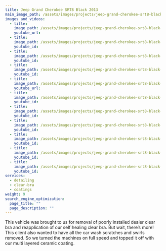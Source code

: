 ```yaml
---
title: Jeep Grand Cherokee SRT8 Black 2013
main_image_path: /assets/images/projects/jeep-grand-cherokee-srt8-black-2013/20150101_162517.jpg
images_and_videos:
  - title:
    image_path: /assets/images/projects/jeep-grand-cherokee-srt8-black-2013/20150101_162529.jpg
    youtube_url:
  - title:
    image_path: /assets/images/projects/jeep-grand-cherokee-srt8-black-2013/20150101_162542.jpg
    youtube_id:
  - title:
    image_path: /assets/images/projects/jeep-grand-cherokee-srt8-black-2013/20150101_162555.jpg
    youtube_id:
  - title:
    image_path: /assets/images/projects/jeep-grand-cherokee-srt8-black-2013/20150101_162659.jpg
    youtube_id:
  - title:
    image_path: /assets/images/projects/jeep-grand-cherokee-srt8-black-2013/20150101_162716.jpg
    youtube_url:
  - title:
    image_path: /assets/images/projects/jeep-grand-cherokee-srt8-black-2013/20150101_162806.jpg
    youtube_id:
  - title:
    image_path: /assets/images/projects/jeep-grand-cherokee-srt8-black-2013/20150101_162926.jpg
    youtube_id:
  - title:
    image_path: /assets/images/projects/jeep-grand-cherokee-srt8-black-2013/20150101_162938.jpg
    youtube_id:
  - title:
    image_path: /assets/images/projects/jeep-grand-cherokee-srt8-black-2013/20150101_162947.jpg
    youtube_id:
  - title:
    image_path: /assets/images/projects/jeep-grand-cherokee-srt8-black-2013/20150101_163005.jpg
    youtube_id:
  - title:
    image_path: /assets/images/projects/jeep-grand-cherokee-srt8-black-2013/20150107_135800.jpg
    youtube_id:
services:
  - detailing
  - clear-bra
  - coatings
weight: 9
search_engine_optimization:
  page_title: ""
  page_description: ""
---
```

This vehicle was brought to us for removal of poorly installed dealer clear bra and reapplication of our self healing clear bra. But wait, there’s more! This client also wanted to have all the car wash scratches and swirls removed. So we turned the machines on full speed and topped it off with our multi layered ceramic coating.
